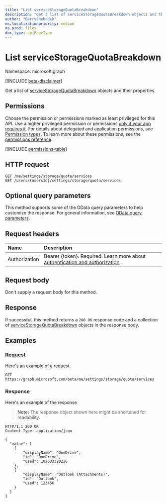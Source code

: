 ```yaml
---
title: "List serviceStorageQuotaBreakdown"
description: "Get a list of serviceStorageQuotaBreakdown objects and their properties."
author: "BarryShehadeh"
ms.localizationpriority: medium
ms.prod: files
doc_type: apiPageType
---
```


# List serviceStorageQuotaBreakdown
Namespace: microsoft.graph

[!INCLUDE [beta-disclaimer](../../includes/beta-disclaimer.md)]

Get a list of [serviceStorageQuotaBreakdown](../resources/servicestoragequotabreakdown.md) objects and their properties.

## Permissions
Choose the permission or permissions marked as least privileged for this API. Use a higher privileged permission or permissions [only if your app requires it](/graph/permissions-overview#best-practices-for-using-microsoft-graph-permissions). For details about delegated and application permissions, see [Permission types](/graph/permissions-overview#permission-types). To learn more about these permissions, see the [permissions reference](/graph/permissions-reference).

<!-- { "blockType": "permissions", "name": "unifiedstoragequota_list_services" } -->
[!INCLUDE [permissions-table](../includes/permissions/unifiedstoragequota-list-services-permissions.md)]

## HTTP request

<!-- {
  "blockType": "ignored"
}
-->
``` http
GET /me/settings/storage/quota/services
GET /users/{usersId}/settings/storage/quota/services
```

## Optional query parameters
This method supports some of the OData query parameters to help customize the response. For general information, see [OData query parameters](/graph/query-parameters).

## Request headers
|Name|Description|
|:---|:---|
|Authorization|Bearer {token}. Required. Learn more about [authentication and authorization](/graph/auth/auth-concepts).|

## Request body
Don't supply a request body for this method.

## Response

If successful, this method returns a `200 OK` response code and a collection of [serviceStorageQuotaBreakdown](../resources/servicestoragequotabreakdown.md) objects in the response body.

## Examples

### Request
Here's an example  of a request.
<!-- {
  "blockType": "request",
  "name": "list_servicestoragequotabreakdown"
}
-->
``` http
GET https://graph.microsoft.com/beta/me/settings/storage/quota/services
```


### Response
Here's an example  of the response
>**Note:** The response object shown here might be shortened for readability.
<!-- {
  "blockType": "response",
  "truncated": true,
  "@odata.type": "Collection(microsoft.graph.serviceStorageQuotaBreakdown)"
}
-->
``` http
HTTP/1.1 200 OK
Content-Type: application/json

{
  "value": [
    {
        "displayName": "OneDrive",
        "id": "OneDrive",
        "used": 102633320226
    },
    {
        "displayName": "Outlook (Attachments)",
        "id": "Outlook",
        "used": 123456
    }
  ]
}
```

<!--
{
  "type": "#page.annotation",
  "description": "List serviceStorageQuotaBreakdown",
  "keywords": "",
  "section": "documentation",
  "tocPath": "",
  "suppressions": [
    "Error: microsoft.graph.microsoft.graph/me:
      /me/settings/storage/quota/services
      Uri path requires navigating into unknown object hierarchy: missing property 'storage' on 'userSettings'. Possible issues:
  	 1) Doc bug where 'storage' isn't defined on the resource.
  	 2) Doc bug where 'storage' is an example key and should instead be replaced with a placeholder like {item-id} or declared in the sampleKeys annotation.
  	 3) Doc bug where 'userSettings' is supposed to be an entity type, but is being treated as a complex because it (and its ancestors) are missing the keyProperty annotation."
  ]
}
-->

